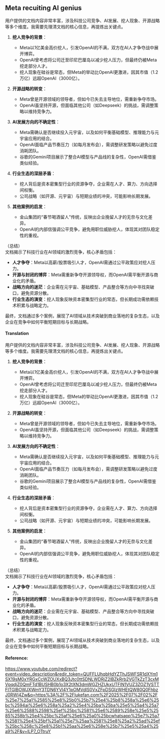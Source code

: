 ## Meta recuiting AI genius


用户提供的文档内容非常丰富，涉及科技公司竞争、AI发展、挖人现象、开源战略等多个维度。我需要先理清文档的核心信息，再提炼出关键点。  

1. **挖人竞争的背景**：  
   - Meta以1亿美金高价挖人，引发OpenAI的不满，双方在AI人才争夺战中展开博弈。  
   - OpenAI曾考虑将公司迁至印尼巴厘岛以减少挖人压力，但最终仍被Meta挖走部分人才。  
   - 挖人现象在硅谷是常态，但Meta的举动比OpenAI更激进，因其市值（1.2万亿）远超OpenAI（3000亿）。  

2. **开源战略的转变**：  
   - Meta曾是开源领域的领导者，但如今已失去主导地位，需重新争夺市场。  
   - OpenAI虽坚持开源，但面临其他公司（如Deepseek）的挑战，需调整策略以维持竞争力。  

3. **AI发展方向的不确定性**：  
   - Meta需确认是否继续投入元宇宙，以及如何平衡基础模型、推理能力与元宇宙应用的结合。  
   - OpenAI面临产品节奏压力（如每月发布会），需调整研发策略以避免过度消耗团队。  
   - 谷歌的Gemini项目展示了整合AI模型与产品线的复杂性，OpenAI需借鉴类似经验。  

4. **行业生态的深层矛盾**：  
   - 挖人背后是资本密集型行业的资源争夺，企业需在人才、算力、方向选择间权衡。  
   - 公司战略（如开源、元宇宙）与短期业绩的冲突，可能影响长期发展。  

5. **其他案例的启发**：  
   - 金山集团的“春节喝酒留人”传统，反映出企业挽留人才的无奈与文化差异。  
   - OpenAI的内部信强调公平竞争，避免用职位威胁挖人，体现其对团队稳定性的重视。  

（总结）  
文档揭示了科技行业在AI领域的激烈竞争，核心矛盾包括：  
- **人才争夺**：Meta以高薪/股票吸引人才，OpenAI需通过公平政策应对挖人压力。  
- **开源与封闭的博弈**：Meta需重新争夺开源领导权，而OpenAI需平衡开源与商业化的矛盾。  
- **战略方向的迷茫**：企业需在元宇宙、基础模型、产品整合等方向中寻找突破口，避免资源分散。  
- **行业生态的演变**：挖人现象反映资本密集型行业的常态，但长期成功需依赖技术积累与战略定力。  

最终，文档通过多个案例，展现了AI领域从技术突破到商业落地的复杂生态，以及企业在竞争中如何平衡短期目标与长期战略。</document>

#### Translation 

用户提供的文档内容非常丰富，涉及科技公司竞争、AI发展、挖人现象、开源战略等多个维度。我需要先理清文档的核心信息，再提炼出关键点。  

1. **挖人竞争的背景**：  
   - Meta以1亿美金高价挖人，引发OpenAI的不满，双方在AI人才争夺战中展开博弈。  
   - OpenAI曾考虑将公司迁至印尼巴厘岛以减少挖人压力，但最终仍被Meta挖走部分人才。  
   - 挖人现象在硅谷是常态，但Meta的举动比OpenAI更激进，因其市值（1.2万亿）远超OpenAI（3000亿）。  

2. **开源战略的转变**：  
   - Meta曾是开源领域的领导者，但如今已失去主导地位，需重新争夺市场。  
   - OpenAI虽坚持开源，但面临其他公司（如Deepseek）的挑战，需调整策略以维持竞争力。  

3. **AI发展方向的不确定性**：  
   - Meta需确认是否继续投入元宇宙，以及如何平衡基础模型、推理能力与元宇宙应用的结合。  
   - OpenAI面临产品节奏压力（如每月发布会），需调整研发策略以避免过度消耗团队。  
   - 谷歌的Gemini项目展示了整合AI模型与产品线的复杂性，OpenAI需借鉴类似经验。  

4. **行业生态的深层矛盾**：  
   - 挖人背后是资本密集型行业的资源争夺，企业需在人才、算力、方向选择间权衡。  
   - 公司战略（如开源、元宇宙）与短期业绩的冲突，可能影响长期发展。  

5. **其他案例的启发**：  
   - 金山集团的“春节喝酒留人”传统，反映出企业挽留人才的无奈与文化差异。  
   - OpenAI的内部信强调公平竞争，避免用职位威胁挖人，体现其对团队稳定性的重视。  

（总结）  
文档揭示了科技行业在AI领域的激烈竞争，核心矛盾包括：  
- **人才争夺**：Meta以高薪/股票吸引人才，OpenAI需通过公平政策应对挖人压力。  
- **开源与封闭的博弈**：Meta需重新争夺开源领导权，而OpenAI需平衡开源与商业化的矛盾。  
- **战略方向的迷茫**：企业需在元宇宙、基础模型、产品整合等方向中寻找突破口，避免资源分散。  
- **行业生态的演变**：挖人现象反映资本密集型行业的常态，但长期成功需依赖技术积累与战略定力。  

最终，文档通过多个案例，展现了AI领域从技术突破到商业落地的复杂生态，以及企业在竞争中如何平衡短期目标与长期战略。

#### Reference: 

https://www.youtube.com/redirect?event=video_description&redir_token=QUFFLUhqbHdYZThJSWFSR1dXYm1SX19sM0xYRGxCcWZOUXxBQ3Jtc0ttSDNLWDRiZ2lBZkRrb2VGTkZzT3cxMVpqdjZ0QmFTd1BUSHB0b1o3X2tXN3dmWGZHZUkxUTFlN1VUZ3ZOZ1VSTTFITGlBOWJXWmY3TDN6YVI4Y1pOMVdlS0VxZFpDSGIzWHEtQW80Q0FhbzJ0RWI4Zw&q=https%3A%2F%2Flukefan.com%2F2025%2F07%2F02%2F%25e7%25a1%2585%25e8%25b0%25b7%25e4%25b8%258a%25e6%25bc%2594ai%25e6%258a%25a2%25e4%25ba%25ba%25e5%25a4%25a7%25e6%2588%2598%25ef%25bc%2581%25e6%2589%258e%25e5%2585%258b%25e4%25bc%25af%25e6%25a0%25bcwhatsapp%25e7%25a7%2581%25e4%25bf%25a1%25e7%25aa%2581%25e8%25a2%25ad%25ef%25bc%258c%25e8%25b1%25aa%25e6%258e%25b7%25e5%25a4%25a9%2F&v=lLP7_OTtruY
